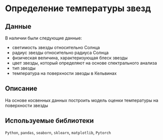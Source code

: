 # Определение температуры звезд

## Данные

В наличии были следующие данные:

- светимость звезды относительно Солнца
- радиус звезды относительно радиуса Солнца
- физическая величина, характеризующая блеск звезды
- цвет звезды, который определяют на основе спектрального анализа
- тип звезды
- температура на поверхности звезды в Кельвинах

## Описание

На основе косвенных данных построить модель оценки температуры на поверхности звезды

## Используемые библиотеки

`Python`, `pandas`, `seaborn`, `sklearn`, `matplotlib`, `Pytorch`
